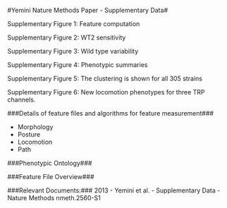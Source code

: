 #Yemini Nature Methods Paper - Supplementary Data#

Supplementary Figure 1: Feature computation

Supplementary Figure 2: WT2 sensitivity

Supplementary Figure 3: Wild type variability

Supplementary Figure 4: Phenotypic summaries

Supplementary Figure 5: The clustering is shown for all 305 strains

Supplementary Figure 6: New locomotion phenotypes for three TRP channels.

###Details of feature files and algorithms for feature measurement###

- Morphology
- Posture
- Locomotion
- Path

###Phenotypic Ontology###

###Feature File Overview###

###Relevant Documents:###
2013 - Yemini et al. - Supplementary Data - Nature Methods nmeth.2560-S1

 